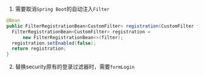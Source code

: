 1. 需要取消`Spring Boot`的自动注入`Filter`
```java
@Bean  
public FilterRegistrationBean<CustomFilter> registration(CustomFilter filter) {  
  FilterRegistrationBean<CustomFilter> registration =  
      new FilterRegistrationBean<>(filter);  
  registration.setEnabled(false);  
  return registration;  
}
```
2. 替换security原有的登录过滤器时，需要`formLogin`
<!--stackedit_data:
eyJoaXN0b3J5IjpbLTEwNDIwMTYwMzIsLTUyMzg5NzU3NiwtOT
c1NzQ5MDQwXX0=
-->